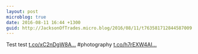 ```yaml
---
layout: post
microblog: true
date: 2016-08-11 16:44 +1300
guid: http://JacksonOfTrades.micro.blog/2016/08/11/t763581712844587009.html
---
```

Test test [t.co/xC2nDgW8A...](https://t.co/xC2nDgW8AC) #photography [t.co/h7rEXW4AI...](https://t.co/h7rEXW4AIV)
